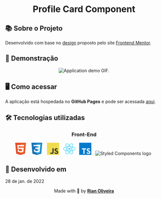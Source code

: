 <h1 align="center">Profile Card Component</h1>

## 📚 Sobre o Projeto

Desenvolvido com base no [design](https://www.frontendmentor.io/challenges/profile-card-component-cfArpWshJ) proposto pelo site [Frontend Mentor](https://www.frontendmentor.io/home).

## 🔎 Demonstração

<div align="center">
  <img alt="Application demo GIF." src="demo/profile-card-component.gif" />
</div>

## 🖥️ Como acessar

A aplicação está hospedada no **GitHub Pages** e pode ser acessada [aqui](https://riandeoliveira.github.io/profile-card-component/).

## 🛠️ Tecnologias utilizadas

<div align="center">
  <h3>Front-End</h3>
  <img alt="HTML5 logo" height="40" src="https://raw.githubusercontent.com/devicons/devicon/master/icons/html5/html5-original.svg" title="HTML5" width="40"></img>
  &nbsp;
  <img alt="CSS3 logo" height="40" src="https://raw.githubusercontent.com/devicons/devicon/master/icons/css3/css3-original.svg" title="CSS3" width="40"></img>
  &nbsp;
  <img alt="JavaScript logo" height="40" src="https://raw.githubusercontent.com/devicons/devicon/master/icons/javascript/javascript-original.svg" title="JavaScript" width="40"></img>
  &nbsp;
  <img alt="React logo" height="40" src="https://raw.githubusercontent.com/devicons/devicon/master/icons/react/react-original.svg" title="React" width="40"></img>
  &nbsp;
  <img alt="TypeScript logo" height="40" src="https://raw.githubusercontent.com/devicons/devicon/master/icons/typescript/typescript-original.svg" title="TypeScript" width="40"></img>
  &nbsp;
  <img alt="Styled Components logo" height="40" src="https://avatars.githubusercontent.com/u/20658825?s=200&v=4" title="Styled Components" width="40"></img>
  &nbsp;
</div>

## 🚀 Desenvolvido em

28 de jan. de 2022

<p align="center">Made with 💙 by <a href="https://github.com/riandeoliveira"><strong>Rian Oliveira</strong></a></p>
